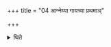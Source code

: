 +++
title = "04 आग्नेय्या गायत्र्या प्रथमाञ्"

+++

<details><summary>थिते</summary>

आग्नेय्या गायत्र्या प्रथमां चितिमभिमृशेदित्युक्तम् ४
</details>
